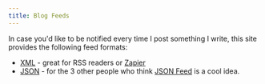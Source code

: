 ```yaml
---
title: Blog Feeds
---
```


In case you'd like to be notified every time I post something I write, this site provides the following feed formats:

- [XML](/blog/feeds/rss.xml) - great for RSS readers or [Zapier](https://zapier.com/apps/rss/integrations)
- [JSON](/blog/feeds/feed.json) - for the 3 other people who think [JSON Feed](https://www.jsonfeed.org) is a cool idea.
